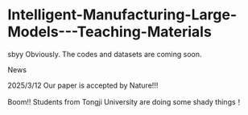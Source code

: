 # Intelligent-Manufacturing-Large-Models---Teaching-Materials
sbyy
Obviously.
The codes and datasets are coming soon.

News

2025/3/12 Our paper is accepted by Nature!!!

Boom!! Students from Tongji University are doing some shady things！

